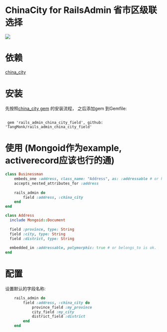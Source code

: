 # ChinaCity for RailsAdmin 省市区级联选择

![](http://i.imgur.com/VpO5dxu.gif)

# 依赖

[china_city](https://github.com/saberma/china_city)

# 安装

先按照[china_city gem](https://github.com/saberma/china_city) 的安装流程， 之后添加gem 到Gemfile:

## 
```
 gem 'rails_admin_china_city_field', github: 'TangMonk/rails_admin_china_city_field'
```

# 使用 (Mongoid作为example, activerecord应该也行的通)

```ruby
class Businessman
    embeds_one :address, class_name: "Address", as: :addressable # or has_one is ok.
    accepts_nested_attributes_for :address
    
    rails_admin do
        field :address, :china_city
    end
end

class Address
  include Mongoid::Document
  
  field :province, type: String
  field :city, type: String
  field :district, type: String
  
  embedded_in :addressable, polymorphic: true # or belongs_to is ok.
end
```

# 配置

设置默认的字段名称:

```ruby
    rails_admin do
        field :address, :china_city do 
            province_field :my_province
            city_field :my_city
            district_field :district
        end
    end
```

